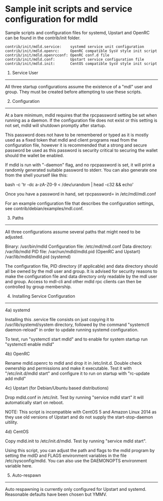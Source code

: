 Sample init scripts and service configuration for mdld
==========================================================

Sample scripts and configuration files for systemd, Upstart and OpenRC
can be found in the contrib/init folder.

    contrib/init/mdld.service:    systemd service unit configuration
    contrib/init/mdld.openrc:     OpenRC compatible SysV style init script
    contrib/init/mdld.openrcconf: OpenRC conf.d file
    contrib/init/mdld.conf:       Upstart service configuration file
    contrib/init/mdld.init:       CentOS compatible SysV style init script

1. Service User
---------------------------------

All three startup configurations assume the existence of a "mdl" user
and group.  They must be created before attempting to use these scripts.

2. Configuration
---------------------------------

At a bare minimum, mdld requires that the rpcpassword setting be set
when running as a daemon.  If the configuration file does not exist or this
setting is not set, mdld will shutdown promptly after startup.

This password does not have to be remembered or typed as it is mostly used
as a fixed token that mdld and client programs read from the configuration
file, however it is recommended that a strong and secure password be used
as this password is security critical to securing the wallet should the
wallet be enabled.

If mdld is run with "-daemon" flag, and no rpcpassword is set, it will
print a randomly generated suitable password to stderr.  You can also
generate one from the shell yourself like this:

bash -c 'tr -dc a-zA-Z0-9 < /dev/urandom | head -c32 && echo'

Once you have a password in hand, set rpcpassword= in /etc/mdl/mdl.conf

For an example configuration file that describes the configuration settings,
see contrib/debian/examples/mdl.conf.

3. Paths
---------------------------------

All three configurations assume several paths that might need to be adjusted.

Binary:              /usr/bin/mdld
Configuration file:  /etc/mdl/mdl.conf
Data directory:      /var/lib/mdld
PID file:            /var/run/mdld/mdld.pid (OpenRC and Upstart)
                     /var/lib/mdld/mdld.pid (systemd)

The configuration file, PID directory (if applicable) and data directory
should all be owned by the mdl user and group.  It is advised for security
reasons to make the configuration file and data directory only readable by the
mdl user and group.  Access to mdl-cli and other mdld rpc clients
can then be controlled by group membership.

4. Installing Service Configuration
-----------------------------------

4a) systemd

Installing this .service file consists on just copying it to
/usr/lib/systemd/system directory, followed by the command
"systemctl daemon-reload" in order to update running systemd configuration.

To test, run "systemctl start mdld" and to enable for system startup run
"systemctl enable mdld"

4b) OpenRC

Rename mdld.openrc to mdld and drop it in /etc/init.d.  Double
check ownership and permissions and make it executable.  Test it with
"/etc/init.d/mdld start" and configure it to run on startup with
"rc-update add mdld"

4c) Upstart (for Debian/Ubuntu based distributions)

Drop mdld.conf in /etc/init.  Test by running "service mdld start"
it will automatically start on reboot.

NOTE: This script is incompatible with CentOS 5 and Amazon Linux 2014 as they
use old versions of Upstart and do not supply the start-stop-daemon uitility.

4d) CentOS

Copy mdld.init to /etc/init.d/mdld. Test by running "service mdld start".

Using this script, you can adjust the path and flags to the mdld program by
setting the mdlD and FLAGS environment variables in the file
/etc/sysconfig/mdld. You can also use the DAEMONOPTS environment variable here.

5. Auto-respawn
-----------------------------------

Auto respawning is currently only configured for Upstart and systemd.
Reasonable defaults have been chosen but YMMV.
